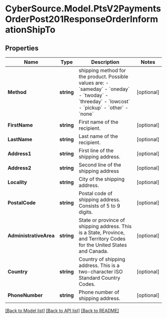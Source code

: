 # CyberSource.Model.PtsV2PaymentsOrderPost201ResponseOrderInformationShipTo
## Properties

Name | Type | Description | Notes
------------ | ------------- | ------------- | -------------
**Method** | **string** | shipping method for the product. Possible values are: - &#x60;sameday&#x60; - &#x60;oneday&#x60; - &#x60;twoday&#x60; - &#x60;threeday&#x60; - &#x60;lowcost&#x60; - &#x60;pickup&#x60; - &#x60;other&#x60; - &#x60;none&#x60;  | [optional] 
**FirstName** | **string** | First name of the recipient.  | [optional] 
**LastName** | **string** | Last name of the recipient.  | [optional] 
**Address1** | **string** | First line of the shipping address.  | [optional] 
**Address2** | **string** | Second line of the shipping address  | [optional] 
**Locality** | **string** | City of the shipping address.  | [optional] 
**PostalCode** | **string** | Postal code of shipping address. Consists of 5 to 9 digits.  | [optional] 
**AdministrativeArea** | **string** | State or province of shipping address. This is a State, Province, and Territory Codes for the United States and Canada.  | [optional] 
**Country** | **string** | Country of shipping address. This is a two-character ISO Standard Country Codes.  | [optional] 
**PhoneNumber** | **string** | Phone number of shipping address.  | [optional] 

[[Back to Model list]](../README.md#documentation-for-models) [[Back to API list]](../README.md#documentation-for-api-endpoints) [[Back to README]](../README.md)

